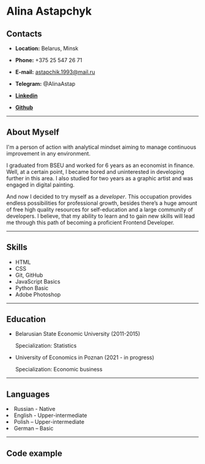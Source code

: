 # Alina Astapchyk



## Contacts

- **Location:** Belarus, Minsk

- **Phone:** +375 25 547 26 71

- **E-mail:** astapchik.1993@mail.ru

- **Telegram:** @AlinaAstap

- [**Linkedin**](https://www.linkedin.com/in/alina-astapchyk-a72909146/">alina-astapchyk)

- [**Github**](https://github.com/astap4ik69)

______

## About Myself
I'm a person of action with analytical mindset aiming to manage continuous improvement in any environment.

I graduated from BSEU and worked for 6 years as an economist in finance. Well, at a certain point, I became bored and uninterested in developing further in this area. 
I also studied for two years as a graphic artist and was engaged in digital painting.

And now I decided to try myself as a *developer*. 
This occupation provides endless possibilities for professional growth, besides there’s a huge 
amount of free high quality resources for self-education and a large community of developers.
I believe, that my ability to learn and to gain new skills will lead me through this path of 
becoming a proficient Frontend Developer.

_____      

## Skills

- HTML
            </li>
            <li>
                CSS
            </li>
            <li>
                Git, GitHub
            </li>
            <li>
                JavaScript Basics
            </li>
            <li>
                Python Basic 
            </li>
            <li>
                Adobe Photoshop 

_____

## Education

- Belarusian State Economic University (2011-2015)</h3>
        <p>Specialization: Statistics</p>
- University of Economics in Poznan (2021 - in progress)</h3>
        <p>Specialization: Economic business</p>

-----

## Languages
 <li>
                Russian - Native
            </li>
            <li>
                English - Upper-intermediate
            </li>
            <li>
                Polish – Upper-intermediate
            </li>
            <li>
                German – Basic

****

## Code example


